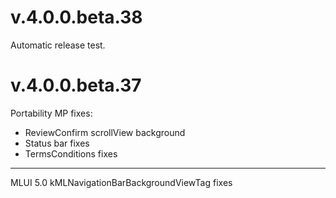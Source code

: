 # v.4.0.0.beta.38

Automatic release test. 

# v.4.0.0.beta.37

Portability MP fixes:

- ReviewConfirm scrollView background
- Status bar fixes
- TermsConditions fixes

******************************************

MLUI 5.0
kMLNavigationBarBackgroundViewTag fixes
